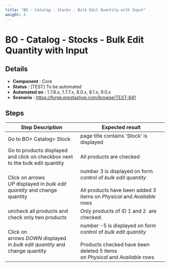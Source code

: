 ```yaml
---
title: "BO - Catalog - Stocks - Bulk Edit Quantity with Input"
weight: 4
---
```


# BO - Catalog - Stocks - Bulk Edit Quantity with Input
## Details
* **Component** : Core
* **Status** : [TEST] To be automated
* **Automated on** : 1.7.8.x, 1.7.7.x, 8.0.x, 8.1.x, 9.0.x
* **Scenario** : https://forge.prestashop.com/browse/TEST-841

## Steps
| Step Description | Expected result |
| ----- | ----- |
| Go to BO> Catalog> Stock | page title contains 'Stock' is displayed |
| Go to products displayed and click on checkbox next to the bulk edit quantity | All products are checked |
| Click on arrows *UP* displayed in _bulk edit quantity_ and change quantity | number 3 is displayed on form control of _bulk edit quantity_ <br><br>All products have been added 3 items on *Physical* and *Available* rows |
| uncheck all products and check only two products | Only products of ID 1 and 2  are checked. |
| Click on arrows *DOWN* displayed in _bulk edit quantity_ and change quantity | number -5 is displayed on form control of _bulk edit quantity_ <br><br>Products checked have been deleted 5 items on *Physical* and *Available* rows |
